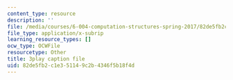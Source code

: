 ```yaml
---
content_type: resource
description: ''
file: /media/courses/6-004-computation-structures-spring-2017/82de5fb2c1e351149c2b4346f5b18f4d_LWE5p2sCI6o.vtt
file_type: application/x-subrip
learning_resource_types: []
ocw_type: OCWFile
resourcetype: Other
title: 3play caption file
uid: 82de5fb2-c1e3-5114-9c2b-4346f5b18f4d
---
```

